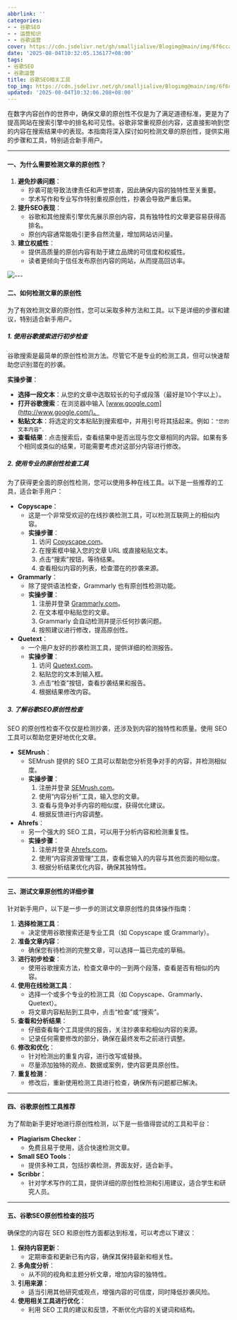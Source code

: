 ```yaml
---
abbrlink: ''
categories:
- - 谷歌SEO
- - 运营知识
- - 谷歌运营
cover: https://cdn.jsdelivr.net/gh/smalljialive/Blogimg@main/img/6f6cca0602b759b7f6caf1368ef287df.jpeg
date: '2025-08-04T10:32:05.136177+08:00'
tags:
- 谷歌SEO
- 谷歌运营
title: 谷歌SEO相关工具
top_img: https://cdn.jsdelivr.net/gh/smalljialive/Blogimg@main/img/6f6cca0602b759b7f6caf1368ef287df.jpeg
updated: '2025-08-04T10:32:06.208+08:00'
---
```

在数字内容创作的世界中，确保文章的原创性不仅是为了满足道德标准，更是为了提高网站在搜索引擎中的排名和可见性。谷歌非常重视原创内容，这直接影响到您的内容在搜索结果中的表现。本指南将深入探讨如何检测文章的原创性，提供实用的步骤和工具，特别适合新手用户。

---

#### 一、为什么需要检测文章的原创性？

1. **避免抄袭问题**：
   * 抄袭可能导致法律责任和声誉损害，因此确保内容的独特性至关重要。
   * 学术写作和专业写作特别重视原创性，抄袭会导致严重后果。
2. **提升SEO表现**：
   * 谷歌和其他搜索引擎优先展示原创内容，具有独特性的文章更容易获得高排名。
   * 原创内容通常能吸引更多自然流量，增加网站访问量。
3. **建立权威性**：
   * 提供高质量的原创内容有助于建立品牌的可信度和权威性。
   * 读者更倾向于信任发布原创内容的网站，从而提高回访率。

![](https://cdn.jsdelivr.net/gh/smalljialive/Blogimg@main/img/6f6cca0602b759b7f6caf1368ef287df.jpeg)---

#### 二、如何检测文章的原创性

为了有效检测文章的原创性，您可以采取多种方法和工具。以下是详细的步骤和建议，特别适合新手用户。

##### 1. 使用谷歌搜索进行初步检查

谷歌搜索是最简单的原创性检测方法。尽管它不是专业的检测工具，但可以快速帮助您识别潜在的抄袭。

**实操步骤**：

* **选择一段文本**：从您的文章中选取较长的句子或段落（最好是10个字以上）。
* **打开谷歌搜索**：在浏览器中输入 [www.google.com](http://www.google.com/)。
* **粘贴文本**：将选定的文本粘贴到搜索框中，并用引号将其括起来。例如：`"您的文本内容"`.
* **查看结果**：点击搜索后，查看结果中是否出现与您文章相同的内容。如果有多个相同或类似的结果，可能需要考虑对这部分内容进行修改。

##### 2. 使用专业的原创性检查工具

为了获得更全面的原创性检测，您可以使用多种在线工具。以下是一些推荐的工具，适合新手用户：

* **Copyscape**：
  * 这是一个非常受欢迎的在线抄袭检测工具，可以检测互联网上的相似内容。
  * **实操步骤**：
    1. 访问 [Copyscape.com](https://www.copyscape.com/)。
    2. 在搜索框中输入您的文章 URL 或直接粘贴文本。
    3. 点击“搜索”按钮，等待结果。
    4. 查看相似内容的列表，检查潜在的抄袭来源。
* **Grammarly**：
  * 除了提供语法检查，Grammarly 也有原创性检测功能。
  * **实操步骤**：
    1. 注册并登录 [Grammarly.com](https://www.grammarly.com/)。
    2. 在文本框中粘贴您的文章。
    3. Grammarly 会自动检测并提示任何抄袭问题。
    4. 按照建议进行修改，提高原创性。
* **Quetext**：
  * 一个用户友好的抄袭检测工具，提供详细的检测报告。
  * **实操步骤**：
    1. 访问 [Quetext.com](https://www.quetext.com/)。
    2. 粘贴您的文本到输入框。
    3. 点击“检查”按钮，查看抄袭结果和报告。
    4. 根据结果修改内容。

##### 3. 了解谷歌SEO原创性检查

SEO 的原创性检查不仅仅是检测抄袭，还涉及到内容的独特性和质量。使用 SEO 工具可以帮助您更好地优化文章。

* **SEMrush**：
  * SEMrush 提供的 SEO 工具可以帮助您分析竞争对手的内容，并检测相似度。
  * **实操步骤**：
    1. 注册并登录 [SEMrush.com](https://www.semrush.com/)。
    2. 使用“内容分析”工具，输入您的文章。
    3. 查看与竞争对手内容的相似度，获得优化建议。
    4. 根据反馈进行内容调整。
* **Ahrefs**：
  * 另一个强大的 SEO 工具，可以用于分析内容和检测重复性。
  * **实操步骤**：
    1. 注册并登录 [Ahrefs.com](https://ahrefs.com/)。
    2. 使用“内容资源管理”工具，查看您输入的内容与其他页面的相似度。
    3. 根据分析结果优化内容，确保其独特性。

---

#### 三、测试文章原创性的详细步骤

针对新手用户，以下是一步一步的测试文章原创性的具体操作指南：

1. **选择检测工具**：
   * 决定使用谷歌搜索还是专业工具（如 Copyscape 或 Grammarly）。
2. **准备文章内容**：
   * 确保您有待检测的完整文章，可以选择一篇已完成的草稿。
3. **进行初步检查**：
   * 使用谷歌搜索方法，检查文章中的一到两个段落，查看是否有相似的内容。
4. **使用在线检测工具**：
   * 选择一个或多个专业的检测工具（如 Copyscape、Grammarly、Quetext）。
   * 将文章内容粘贴到工具中，点击“检查”或“搜索”。
5. **查看和分析结果**：
   * 仔细查看每个工具提供的报告，关注抄袭率和相似内容的来源。
   * 记录任何需要修改的部分，确保在最终发布之前进行调整。
6. **修改和优化**：
   * 针对检测出的重复内容，进行改写或替换。
   * 尽量添加独特的观点、数据或案例，使内容更具原创性。
7. **重复检测**：
   * 修改后，重新使用检测工具进行检查，确保所有问题都已解决。

---

#### 四、谷歌原创性工具推荐

为了帮助新手更好地进行原创性检测，以下是一些值得尝试的工具和平台：

* **Plagiarism Checker**：
  * 免费且易于使用，适合快速检测文章。
* **Small SEO Tools**：
  * 提供多种工具，包括抄袭检测，界面友好，适合新手。
* **Scribbr**：
  * 针对学术写作的工具，提供详细的原创性检测和引用建议，适合学生和研究人员。

---

#### 五、谷歌SEO原创性检查的技巧

确保您的内容在 SEO 和原创性方面都达到标准，可以考虑以下建议：

1. **保持内容更新**：
   * 定期审查和更新已有内容，确保其保持最新和相关性。
2. **多角度分析**：
   * 从不同的视角和主题分析文章，增加内容的独特性。
3. **引用来源**：
   * 适当引用其他研究或观点，增强内容的可信度，同时降低抄袭风险。
4. **使用相关工具进行优化**：
   * 利用 SEO 工具的建议和反馈，不断优化内容的关键词和结构。
